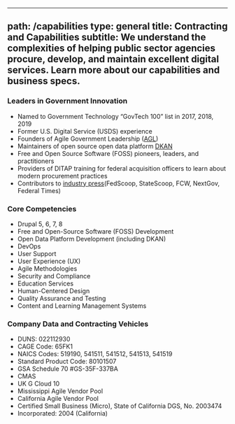 ---
path: /capabilities
type: general
title: Contracting and Capabilities
subtitle: We understand the complexities of helping public sector agencies procure, develop, and maintain excellent digital services. Learn more about our capabilities and business specs. 
----------------------------------------------------------------------------------------------------------------

### Leaders in Government Innovation

* Named to Government Technology “GovTech 100” list in 2017, 2018, 2019 
* Former U.S. Digital Service (USDS) experience
* Founders of Agile Government Leadership ([AGL](https://www.agilegovleaders.org/ "Agile Government Leadership"))
* Maintainers of open source open data platform [DKAN](https://getdkan.org/ "DKAN") 
* Free and Open Source Software (FOSS) pioneers, leaders, and practitioners
* Providers of DITAP training for federal acquisition officers to learn about modern procurement practices
* Contributors to [industry press](https://www.civicactions.com/press "Press")(FedScoop, StateScoop, FCW, NextGov, Federal Times)

### Core Competencies 

* Drupal 5, 6, 7, 8
* Free and Open-Source Software (FOSS) Development
* Open Data Platform Development (including DKAN)
* DevOps
* User Support
* User Experience (UX)
* Agile Methodologies
* Security and Compliance
* Education Services
* Human-Centered Design
* Quality Assurance and Testing	
* Content and Learning Management Systems

### Company Data and Contracting Vehicles 

* DUNS: 022112930
* CAGE Code: 65FK1
* NAICS Codes: 519190, 541511, 541512, 541513, 541519
* Standard Product Code: 80101507
* GSA Schedule 70 #GS-35F-337BA
* CMAS
* UK G Cloud 10
* Mississippi Agile Vendor Pool
* California Agile Vendor Pool
* Certified Small Business (Micro), State of California DGS, No. 2003474
* Incorporated: 2004 (California) 
